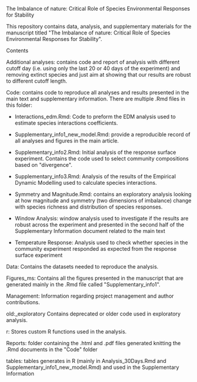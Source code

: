 The Imbalance of nature: Critical Role of Species Environmental Responses for Stability

This repository contains data, analysis, and supplementary materials for the manuscript titled "The Imbalance of nature: Critical Role of Species Environmental Responses for Stability".

Contents

Additional analyses: contains code and report of analysis with different cutoff day (i.e. using only the last 20 or 40 days of the experiment) and removing extinct species and just aim at showing that our results are robust to different cutoff length.

Code: contains code to reproduce all analyses and results presented in the main text and supplementary information. There are multiple .Rmd files in this folder:


- Interactions_edm.Rmd: Code to preform the EDM analysis used to estimate species interactions coefficients.

- Supplementary_info1_new_model.Rmd: provide a reproducible record of all analyses and figures in the main article.

- Supplementary_info2.Rmd: Initial analysis of the response surface experiment. Contains the code used to select community compositions based on "divergence".

- Supplementary_info3.Rmd: Analysis of the results of the Empirical Dynamic Modelling used to calculate species interactions.

- Symmetry and Magnitude.Rmd: contains an exploratory analysis looking at how magnitude  and symmetry (two dimensions of imbalance) change with species richness and distribution of species responses.

- Window Analysis: window analysis used to investigate if the results are robust across the experiment and presented in the second half of the Supplementary Information document related to the main text

- Temperature Response: Analysis used to check whether species in the community experiment responded as expected from the response surface experiment

Data: Contains the datasets needed to reproduce the analysis.

Figures_ms: Contains all the figures presented in the manuscript that are generated mainly in the .Rmd file called "Supplementary_info1".

Management: Information regarding project management and author contributions.

old:_exploratory Contains deprecated or older code used in exploratory analysis.

r: Stores custom R functions used in the analysis.

Reports: folder containing the .html and .pdf files generated knitting the .Rmd documents in the "Code" folder

tables: tables generates in R (mainly in Analysis_30Days.Rmd and Supplementary_info1_new_model.Rmd) and used in the Supplementary Information




